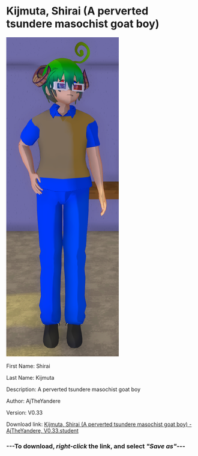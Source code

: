 # Kijmuta, Shirai (A perverted tsundere masochist goat boy)

<img src = "https://raw.githubusercontent.com/Arbiter1223/Daigaku-Gurashi-Custom-Students/master/Students/Files/Kijmuta%2C%20Shirai%20(A%20perverted%20tsundere%20masochist%20goat%20boy).png">

First Name: Shirai

Last Name: Kijmuta

Description: A perverted tsundere masochist goat boy

Author: AjTheYandere

Version: V0.33

Download link: <a href="https://raw.githubusercontent.com/Arbiter1223/Daigaku-Gurashi-Custom-Students/master/Students/Files/Kijmuta%2C%20Shirai%20(A%20perverted%20tsundere%20masochist%20goat%20boy)%20-%20AjTheYandere%2C%20V0.33.student">Kijmuta, Shirai (A perverted tsundere masochist goat boy) - AjTheYandere, V0.33.student</a>

### ---**To download, _right-click_ the link, and select _"Save as"_**---
